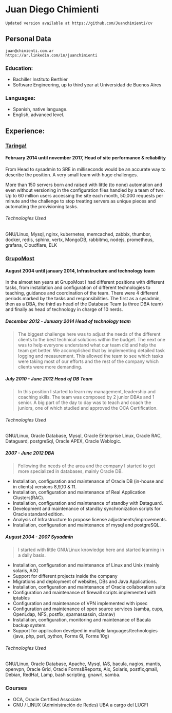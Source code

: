 # Juan Diego Chimienti

```
Updated version available at https://github.com/Juanchimienti/cv
```

## Personal Data

```
juan@chimienti.com.ar
https://ar.linkedin.com/in/juanchimienti
```

### Education:
 - Bachiller Instituto Berthier
 - Software Engineering, up to third year at Universidad de Buenos Aires

### Languages:
 - Spanish, native language.
 - English, advanced level.

## Experience:

### [Taringa!](http://www.taringa.net)

#### February 2014 until november 2017, Head of site performance & reliability


From Head to sysadmin to SRE in milliseconds would be an
accurate way to describe the position. A very small team with huge challenges.

More than 150 servers born and raised with little (to none) automation and even
without versioning in the configuration files handled by a team of two.
Up to 60 million users accessing the site each month, 50,000 requests per minute
and the challenge to stop treating servers as unique pieces and automating
the provisioning tasks.


###### Technologies Used
GNU/Linux, Mysql, nginx, kubernetes, memcached, zabbix, thumbor, docker, redis,
sphinx, vertx, MongoDB, rabbitmq, nodejs, prometheus, grafana, Cloudflare, ELK


### [GrupoMost](http://www.grupomost.com)


#### August 2004 until january 2014, Infrastructure and technology team
In the almost ten years at GrupoMost I had different positions with different
tasks, from installation and configuration of different technologies to
teaching, guidance and coordination of the team.
There were 4 different periods marked by the tasks and responsibilities. The
first as a sysadmin, then as a DBA, the third as head of the Database Team (a
three DBA team) and finally as head of technology in charge of 10 nerds.

##### December 2012 - January 2014 Head of technology team
> The biggest challenge here was to adjust the needs of the different clients
to the best technical solutions within the budget. The next one was to help
everyone understand what our team did and help the team get better.
We accomplished that by implementing detailed task logging and measurement.
This allowed the team to see which tasks were taking most of our efforts and
the rest of the company which clients were more demanding.


##### July 2010 - June 2012 Head of DB Team
> In this position I started to learn my management, leadership and coaching
skills. The team was composed by 2 junior DBAs and 1 senior. A big part of the
day to day was to teach and coach the juniors, one of which studied and approved
the OCA Certification.

###### Technologies Used
GNU/Linux, Oracle Database, Mysql, Oracle Enterprise Linux, Oracle RAC,
Dataguard, postgreSql, Oracle APEX, Oracle Weblogic.

##### 2007 - June 2012 DBA
> Following the needs of the area and the company I started to get more
specialized in databases, mainly Oracle DB.

- Installation, configuration and maintenance of Oracle DB (in-house and in
clients) versions 8,9,10 & 11.
- Installation, configuration and maintenance of Real Application Clusters(RAC).
- Installation, configuration and maintenance of standby with Dataguard.
- Development and maintenance of standby synchronization scripts for Oracle
standard edition.
- Analysis of Infrastructure to propose license adjustments/improvements.
- Installation, configuration and maintenance of mysql and postgreSQL.

##### August 2004 - 2007 Sysadmin
> I started with little GNU/Linux knowledge here and started learning in a daily
basis.

- Installation, configuration and maintenance of Linux and Unix (mainly solaris,
AIX)
- Support for different projects inside the company
- Migrations and deployment of websites, DBs and Java Applications.
- Installation, configuration and maintenance of Oracle collaboration suite
- Configuration and maintenance of firewall scripts implemented with iptables
- Configuration and maintenance of VPN implemented with ipsec
- Configuration and maintenance of open source services
(samba, cups, OpenLdap, NFS, postfix, spamassassin, clamav)
- Installation, configuration,  monitoring and maintenance of Bacula backup
system.
- Support for application develped in multiple languages/technologies (java,
php, perl, python, Forms 6i, Forms 10g)

###### Technologies Used
GNU/Linux, Oracle Database, Apache, Mysql, IAS, bacula, nagios, mantis,
openvpn, Oracle Grid, Oracle Forms&Reports, Aix, Solaris, postfix,qmail, Debian,
RedHat, Lamp, bash scripting, gnawrl, samba.


### Courses
 - OCA, Oracle Certified Associate
 - GNU / LINUX (Administración de Redes)  UBA a cargo del LUGFI



